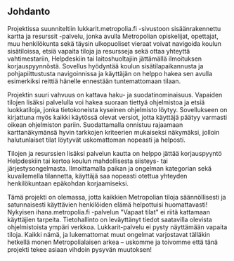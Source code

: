 ## Johdanto

Projektissa suunniteltiin lukkarit.metropolia.fi -sivustoon sisäänrakennettu kartta ja resurssit -palvelu, jonka avulla Metropolian opiskelijat, opettajat, muu henkilökunta sekä täysin ulkopuoliset vieraat voivat navigoida koulun sisätiloissa, etsiä vapaita tiloja ja resursseja sekä ottaa yhteyttä vahtimestariin, Helpdeskiin tai laitoshuoltajiin jättämällä ilmoituksen korjauspyynnöstä. Sovellus hyödyntää koulun sisätilapaikannusta ja pohjapiittustusta navigoinnissa ja käyttäjän on helppo hakea sen avulla esimerkiksi reittiä hänelle ennestään tuntemattomaan tilaan.

Projektin suuri vahvuus on kattava haku- ja suodatinominaisuus. Vapaiden tilojen lisäksi palvelulla voi hakea suoraan tiettyä ohjelmistoa ja etsiä luokkatiloja, jonka tietokoneista kyseinen ohjelmisto löytyy. Sovellukseen on kirjattuna myös kaikki käytössä olevat versiot, jotta käyttäjä päätyy varmasti oikean ohjelmiston pariin. Suodattamalla onnistuu rajaamaan karttanäkymänsä hyvin tarkkojen kriteerien mukaiseksi näkymäksi, jolloin halutunlaiset tilat löytyvät uskomattoman nopeasti ja helposti.

Tilojen ja resurssien lisäksi palvelun kautta on helppo jättää korjauspyyntö Helpdeskiin tai kertoa koulun mahdollisesta siisteys- tai järjestysongelmasta. Ilmoittamalla paikan ja ongelman kategorian sekä kuvailemella tilannetta, käyttäjä saa nopeasti otettua yhteyden henkilökuntaan epäkohdan korjaamiseksi.

Tämä projekti on olemassa, jotta kaikkien Metropolian tiloja säännöllisesti ja satunnaisesti käyttävien henkilöiden elämä helpottuisi huomattavasti! Nykyisen ihana.metropolia.fi -palvelun "Vapaat tilat" ei riitä kattamaan käyttäjien tarpeita. Tietohallinto on leväyttänyt tiedot saatavilla olevista ohjelmistoista ympäri verkkoa. Lukkarit-palvelu ei pysty näyttämään vapaita tiloja. Kaikki nämä, ja lukemattomat muut ongelmat varjostavat tälläkin hetkellä monen Metropolialaisen arkea – uskomme ja toivomme että tänä projekti tekee asiaan vihdoin pysyvän muutoksen!
